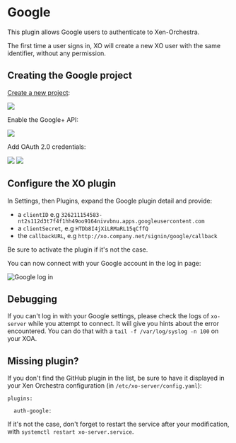 # Google

This plugin allows Google users to authenticate to Xen-Orchestra.

The first time a user signs in, XO will create a new XO user with the same identifier, without any permission.


## Creating the Google project

[Create a new project](https://console.developers.google.com/project):

![](https://raw.githubusercontent.com/vatesfr/xo-server-auth-google/master/create-project-2.png)

Enable the Google+ API:

![](https://raw.githubusercontent.com/vatesfr/xo-server-auth-google/master/enable-google+-api.png)

Add OAuth 2.0 credentials:

![](https://raw.githubusercontent.com/vatesfr/xo-server-auth-google/master/add-oauth2-credentials.png)
![](https://raw.githubusercontent.com/vatesfr/xo-server-auth-google/master/add-oauth2-credentials-2.png)

## Configure the XO plugin

In Settings, then Plugins, expand the Google plugin detail and provide:

* a `clientID` e.g `326211154583-nt2s112d3t7f4f1hh49oo9164nivvbnu.apps.googleusercontent.com`
* a `clientSecret`, e.g `HTDb8I4jXiLRMaRL15qCffQ`
* the `callbackURL`, e.g `http://xo.company.net/signin/google/callback`

Be sure to activate the plugin if it's not the case.

You can now connect with your Google account in the log in page:

![Google log in]()

## Debugging

If you can't log in with your Google settings, please check the logs of `xo-server` while you attempt to connect. It will give you hints about the error encountered. You can do that with a `tail -f /var/log/syslog -n 100` on your XOA.

## Missing plugin?

If you don't find the GitHub plugin in the list, be sure to have it displayed in your Xen Orchestra configuration (in `/etc/xo-server/config.yaml`):

```
plugins:

  auth-google:
```

If it's not the case, don't forget to restart the service after your modification, with `systemctl restart xo-server.service`.